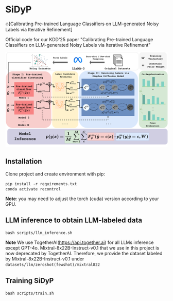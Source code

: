 # SiDyP
🔥[Calibrating Pre-trained Language Classifiers on LLM-generated Noisy Labels via Iterative Refinement]

Official code for our KDD'25 paper "Calibrating Pre-trained Language Classifiers on LLM-generated Noisy Labels via Iterative Refinement"


![image](figure/sidyp.png)


## Installation

Clone project and create environment with pip:
```
pip install -r requirements.txt
conda activate recontrol
```

**Note**: you may need to adjust the torch (cuda) version according to your GPU.

## LLM inference to obtain LLM-labeled data

`bash scripts/llm_inference.sh`

**Note** We use TogetherAI(https://api.together.ai) for all LLMs inference except GPT-4o. Mixtral-8x22B-Instruct-v0.1 that we use in this project is now deprecated by TogetherAI. Therefore, we provide the dataset labeled by Mixtral-8x22B-Instruct-v0.1 under `datasets/llm/zeroshot(fewshot)/mixtral822`

## Training SiDyP

`bash scripts/train.sh`
